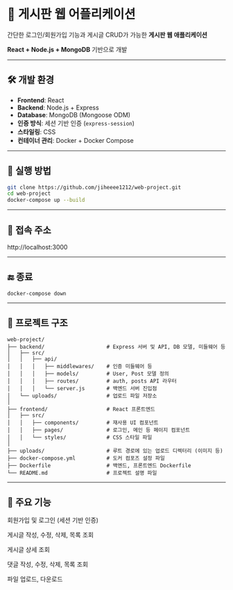 # 📌 게시판 웹 어플리케이션

간단한 로그인/회원가입 기능과 게시글 CRUD가 가능한 **게시판 웹 애플리케이션**  

**React + Node.js + MongoDB** 기반으로 개발

---

## 🛠️ 개발 환경

- **Frontend**: React  
- **Backend**: Node.js + Express  
- **Database**: MongoDB (Mongoose ODM)  
- **인증 방식**: 세션 기반 인증 (`express-session`)  
- **스타일링**: CSS  
- **컨테이너 관리**: Docker + Docker Compose  

---

## 🚀 실행 방법

```bash
git clone https://github.com/jiheeee1212/web-project.git
cd web-project
docker-compose up --build
```

---

## 🔗 접속 주소
http://localhost:3000

---

## 🔚 종료
```
docker-compose down 
```

---

## 📁 프로젝트 구조
```
web-project/  
├── backend/                    # Express 서버 및 API, DB 모델, 미들웨어 등  
│   ├── src/  
│   │   ├── api/  
│   │   │   ├── middlewares/    # 인증 미들웨어 등  
│   │   │   ├── models/         # User, Post 모델 정의  
│   │   │   ├── routes/         # auth, posts API 라우터  
│   │   │   └── server.js       # 백엔드 서버 진입점  
│   └── uploads/                # 업로드 파일 저장소  
│  
├── frontend/                   # React 프론트엔드  
│   ├── src/  
│   │   ├── components/         # 재사용 UI 컴포넌트  
│   │   ├── pages/              # 로그인, 메인 등 페이지 컴포넌트  
│   │   └── styles/             # CSS 스타일 파일  
│  
├── uploads/                    # 루트 경로에 있는 업로드 디렉터리 (이미지 등)  
├── docker-compose.yml          # 도커 컴포즈 설정 파일  
├── Dockerfile                  # 백엔드, 프론트엔드 Dockerfile  
└── README.md                   # 프로젝트 설명 파일  
```



---

## 📌 주요 기능
회원가입 및 로그인 (세션 기반 인증)

게시글 작성, 수정, 삭제, 목록 조회

게시글 상세 조회 

댓글 작성, 수정, 삭제, 목록 조회

파일 업로드, 다운로드

